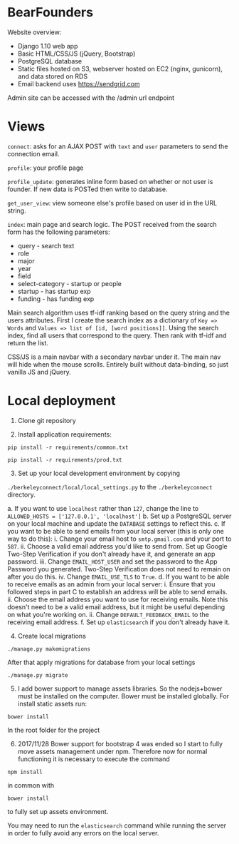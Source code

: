 # BearFounders

Website overview:

 * Django 1.10 web app
 * Basic HTML/CSS/JS (jQuery, Bootstrap)
 * PostgreSQL database
 * Static files hosted on S3, webserver hosted on EC2 (nginx, gunicorn), and data stored on RDS
 * Email backend uses https://sendgrid.com


Admin site can be accessed with the /admin url endpoint

# Views

`connect`: asks for an AJAX POST with `text` and `user` parameters to send the connection email.

`profile`: your profile page

`profile_update`: generates inline form based on whether or not user is founder. If new data is POSTed then write to database.

`get_user_view`: view someone else's profile based on user id in the URL string.

`index`: main page and search logic. The POST received from the search form has the following parameters:

* query - search text
* role
* major
* year
* field
* select-category - startup or people
* startup - has startup exp
* funding - has funding exp

Main search algorithm uses tf-idf ranking based on the query string and the users attributes. First I create the search index as a dictionary of `Key => Words` and `Values => list of [id, [word positions]]`. Using the search index, find all users that correspond to the query. Then rank with tf-idf and return the list.

CSS/JS is a main navbar with a secondary navbar under it. The main nav will hide when the mouse scrolls. Entirely built without data-binding, so just vanilla JS and jQuery.

# Local deployment

1. Clone git repository

2. Install application requirements:

`pip install -r requirements/common.txt`

`pip install -r requirements/prod.txt`

3. Set up your local development environment by copying

`./berkeleyconnect/local/local_settings.py` to the `./berkeleyconnect` directory.

 a.  If you want to use `localhost` rather than `127`, change the line to ```ALLOWED_HOSTS = ['127.0.0.1', 'localhost']```
 b.  Set up a PostgreSQL server on your local machine and update the `DATABASE` settings to reflect this.
 c.  If you want to be able to send emails from your local server (this is only one way to do this):
   i.  Change your email host to `smtp.gmail.com` and your port to `587`.
   ii.  Choose a valid email address you'd like to send from. Set up Google Two-Step Verification if you don't already have it, and generate an app password.
   iii.  Change `EMAIL_HOST_USER` and set the password to the App Password you generated. Two-Step Verification does not need to remain on after you do this.
   iv.  Change `EMAIL_USE_TLS` to `True`.
 d.  If you want to be able to receive emails as an admin from your local server:
   i.  Ensure that you followed steps in part C to establish an address will be able to send emails.
   ii.  Choose the email address you want to use for receiving emails. Note this doesn't need to be a valid email address, but it might be useful depending on what you're working on.
   ii.  Change `DEFAULT_FEEDBACK_EMAIL` to the receiving email address. 
 f.  Set up `elasticsearch` if you don't already have it.

4. Create local migrations

`./manage.py makemigrations`

After that apply migrations for database from your local settings

`./manage.py migrate`

5. I add bower support to manage assets libraries. So the nodejs+bower must be installed on the computer. Bower must be installed globally. For install static assets run:

`bower install`

In the root folder for the project

6. 2017/11/28 Bower support for bootstrap 4 was ended so I start to fully move assets management under npm. 
Therefore now for normal functioning it is necessary to execute the command 

`npm install`

in common with

`bower install`

to fully set up assets environment. 

You may need to run the `elasticsearch` command while running the server in order to fully avoid any errors on the local server.
